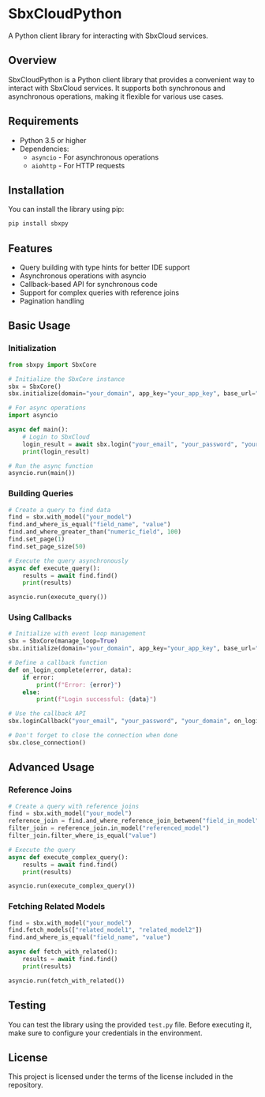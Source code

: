 # SbxCloudPython

A Python client library for interacting with SbxCloud services.

## Overview

SbxCloudPython is a Python client library that provides a convenient way to interact with SbxCloud services. It supports both synchronous and asynchronous operations, making it flexible for various use cases.

## Requirements

- Python 3.5 or higher
- Dependencies:
  - `asyncio` - For asynchronous operations
  - `aiohttp` - For HTTP requests

## Installation

You can install the library using pip:

```bash
pip install sbxpy
```

## Features

- Query building with type hints for better IDE support
- Asynchronous operations with asyncio
- Callback-based API for synchronous code
- Support for complex queries with reference joins
- Pagination handling

## Basic Usage

### Initialization

```python
from sbxpy import SbxCore

# Initialize the SbxCore instance
sbx = SbxCore()
sbx.initialize(domain="your_domain", app_key="your_app_key", base_url="https://api.sbxcloud.com")

# For async operations
import asyncio

async def main():
    # Login to SbxCloud
    login_result = await sbx.login("your_email", "your_password", "your_domain")
    print(login_result)

# Run the async function
asyncio.run(main())
```

### Building Queries

```python
# Create a query to find data
find = sbx.with_model("your_model")
find.and_where_is_equal("field_name", "value")
find.and_where_greater_than("numeric_field", 100)
find.set_page(1)
find.set_page_size(50)

# Execute the query asynchronously
async def execute_query():
    results = await find.find()
    print(results)

asyncio.run(execute_query())
```

### Using Callbacks

```python
# Initialize with event loop management
sbx = SbxCore(manage_loop=True)
sbx.initialize(domain="your_domain", app_key="your_app_key", base_url="https://api.sbxcloud.com")

# Define a callback function
def on_login_complete(error, data):
    if error:
        print(f"Error: {error}")
    else:
        print(f"Login successful: {data}")

# Use the callback API
sbx.loginCallback("your_email", "your_password", "your_domain", on_login_complete)

# Don't forget to close the connection when done
sbx.close_connection()
```

## Advanced Usage

### Reference Joins

```python
# Create a query with reference joins
find = sbx.with_model("your_model")
reference_join = find.and_where_reference_join_between("field_in_model", "field_in_referenced_model")
filter_join = reference_join.in_model("referenced_model")
filter_join.filter_where_is_equal("value")

# Execute the query
async def execute_complex_query():
    results = await find.find()
    print(results)

asyncio.run(execute_complex_query())
```

### Fetching Related Models

```python
find = sbx.with_model("your_model")
find.fetch_models(["related_model1", "related_model2"])
find.and_where_is_equal("field_name", "value")

async def fetch_with_related():
    results = await find.find()
    print(results)

asyncio.run(fetch_with_related())
```

## Testing

You can test the library using the provided `test.py` file. Before executing it, make sure to configure your credentials in the environment.

## License

This project is licensed under the terms of the license included in the repository.

